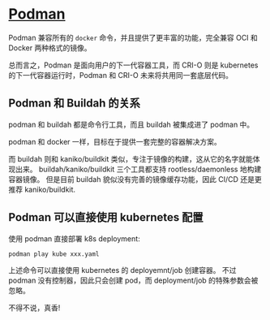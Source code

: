 # [Podman](https://github.com/containers/podman)

Podman 兼容所有的 `docker` 命令，并且提供了更丰富的功能，完全兼容 OCI 和 Docker 两种格式的镜像。

总而言之，Podman 是面向用户的下一代容器工具，而 CRI-O 则是 kubernetes 的下一代容器运行时，Podman 和 CRI-O 未来将共用同一套底层代码。

## Podman 和 Buildah 的关系

podman 和 buildah 都是命令行工具，而且 buildah 被集成进了 podman 中。

podman 和 docker 一样，目标在于提供一套完整的容器解决方案。

而 buildah 则和 kaniko/buildkit 类似，专注于镜像的构建，这从它的名字就能体现出来。
buildah/kaniko/buildkit 三个工具都支持 rootless/daemonless 地构建容器镜像。
但是目前 buildah 貌似没有完善的镜像缓存功能，因此 CI/CD 还是更推荐 kaniko/buildkit.

## Podman 可以直接使用 kubernetes 配置

使用 podman 直接部署 k8s deployment:

```shell
podman play kube xxx.yaml
```

上述命令可以直接使用 kubernetes 的 deployemnt/job 创建容器。
不过 podman 没有控制器，因此只会创建 pod，而 deployment/job 的特殊参数会被忽略。

不得不说，真香!


